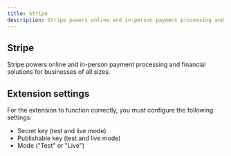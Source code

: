 ```yaml
---
title: Stripe
description: Stripe powers online and in-person payment processing and financial solutions for businesses of all sizes.
---
```


## Stripe

Stripe powers online and in-person payment processing and financial solutions for businesses of all sizes.

## Extension settings

For the extension to function correctly, you must configure the following settings:

- Secret key (test and live mode)
- Publishable key (test and live mode)
- Mode ("Test" or "Live")